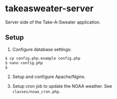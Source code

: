 # takeasweater-server

Server side of the Take-A-Sweater application.

## Setup

1. Configure database settings:

```sh
$ cp config.php.example config.php
$ nano config.php
$
```

2. Setup and configure Apache/Nginx. 

3. Setup cron job to update the NOAA weather. See `classes/noaa_cron.php`.

